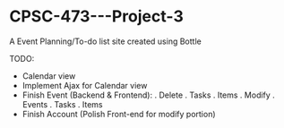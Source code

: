 CPSC-473---Project-3
====================

A Event Planning/To-do list site created using Bottle

TODO:
  - Calendar view
  - Implement Ajax for Calendar view
  - Finish Event (Backend & Frontend):
    . Delete
      . Tasks
      . Items
    . Modify
      . Events
      . Tasks
      . Items
  - Finish Account (Polish Front-end for modify portion)
